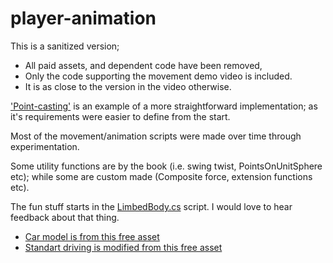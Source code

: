 # player-animation

This is a sanitized version; 
- All paid assets, and dependent code have been removed,
- Only the code supporting the movement demo video is included.
- It is as close to the version in the video otherwise.

['Point-casting'](https://github.com/ucanluc/player-animation/blob/75eec4ecbb7a6c39e46b72a3a0b4fa3b247dea7c/Assets/Scripts/Common/PointCasting/RaPointCastSnapshot.cs#L11C18-L11C37) is an example of a more straightforward implementation; as it's requirements were easier to define from the start. 

Most of the movement/animation scripts were made over time through experimentation.

Some utility functions are by the book (i.e. swing twist, PointsOnUnitSphere etc); while some are custom made (Composite force, extension functions etc).

The fun stuff starts in the [LimbedBody.cs](https://github.com/ucanluc/player-animation/blob/75eec4ecbb7a6c39e46b72a3a0b4fa3b247dea7c/Assets/Scripts/Movement/LimbedBody.cs#L292) script.
I would love to hear feedback about that thing.

- [Car model is from this free asset](https://assetstore.unity.com/packages/3d/vehicles/land/arcade-free-racing-car-161085)
- [Standart driving is modified from this free asset](https://assetstore.unity.com/packages/tools/physics/prometeo-car-controller-209444)  
